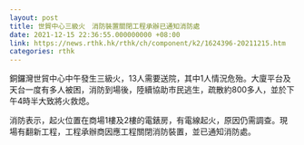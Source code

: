 ```yaml
---
layout: post
title: 世貿中心三級火　消防裝置關閉工程承辦已通知消防處
date: 2021-12-15 22:36:55.000000000 +08:00
link: https://news.rthk.hk/rthk/ch/component/k2/1624396-20211215.htm
categories: rthk
---
```


銅鑼灣世貿中心中午發生三級火，13人需要送院，其中1人情況危殆。大廈平台及天台一度有多人被困，消防到場後，陸續協助市民逃生，疏散約800多人，並於下午4時半大致將火救熄。

消防表示，起火位置在商場1樓及2樓的電錶房，有電線起火，原因仍需調查。現場有翻新工程，工程承辦商因應工程關閉消防裝置，並已通知消防處。
